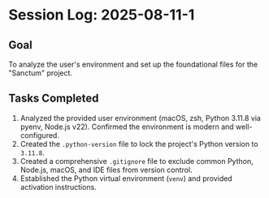 # Session Log: 2025-08-11-1

## Goal
To analyze the user's environment and set up the foundational files for the "Sanctum" project.

## Tasks Completed
1.  Analyzed the provided user environment (macOS, zsh, Python 3.11.8 via pyenv, Node.js v22). Confirmed the environment is modern and well-configured.
2.  Created the `.python-version` file to lock the project's Python version to `3.11.8`.
3.  Created a comprehensive `.gitignore` file to exclude common Python, Node.js, macOS, and IDE files from version control.
4.  Established the Python virtual environment (`venv`) and provided activation instructions.